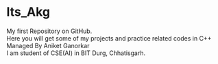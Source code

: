 # Its_Akg
My first Repository on GitHub.
<br>
Here you will get some of my projects and practice related codes in C++
<br>
Managed By Aniket Ganorkar
<br>
I am student of CSE(AI) in  BIT Durg, Chhatisgarh.
